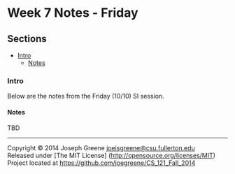 # Week 7 Notes - Friday

## Sections
- [Intro](#intro)
  - [Notes](#notes)
  
### Intro
Below are the notes from the Friday (10/10) SI session.

#### Notes
TBD

-------------------------------------------------------------------------------

Copyright &copy; 2014 Joseph Greene <joeisgreene@csu.fullerton.edu>  
Released under [The MIT License] (http://opensource.org/licenses/MIT)  
Project located at <https://github.com/joegreene/CS_121_Fall_2014>
